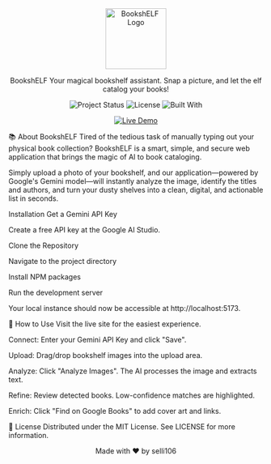 <div align="center">
<img src="https://raw.githubusercontent.com/selli106/BookshELF/main/src/assets/Gemini_Generated_Image_op3vexop3vexop3v.png" alt="BookshELF Logo" width="120" />

BookshELF
Your magical bookshelf assistant. Snap a picture, and let the elf catalog your books!
<p>
<img src="https://img.shields.io/badge/status-active-success.svg" alt="Project Status" />
<img src="https://img.shields.io/badge/license-MIT-blue.svg" alt="License" />
<img src="https://www.google.com/search?q=https://img-shields.io/badge/Made%2520with-React%2520%257C%2520TS-1f425f.svg" alt="Built With" />
</p>

<a href="https://selli106.github.io/BookshELF/" target="_blank" rel="noopener noreferrer">
<img src="https://www.google.com/search?q=https://img.shields.io/badge/Live%2520Demo-Launch%2520App%2520%25E2%259C%25A8-brightgreen%3Fstyle%3Dfor-the-badge%26logo%3Dgithub" alt="Live Demo" />
</a>

</div>

📚 About BookshELF
Tired of the tedious task of manually typing out your physical book collection? BookshELF is a smart, simple, and secure web application that brings the magic of AI to book cataloging.

Simply upload a photo of your bookshelf, and our application—powered by Google's Gemini model—will instantly analyze the image, identify the titles and authors, and turn your dusty shelves into a clean, digital, and actionable list in seconds.

Installation
Get a Gemini API Key

Create a free API key at the Google AI Studio.

Clone the Repository

Navigate to the project directory

Install NPM packages

Run the development server

Your local instance should now be accessible at http://localhost:5173.

📖 How to Use
Visit the live site for the easiest experience.

Connect: Enter your Gemini API Key and click "Save".

Upload: Drag/drop bookshelf images into the upload area.

Analyze: Click "Analyze Images". The AI processes the image and extracts text.

Refine: Review detected books. Low-confidence matches are highlighted.

Enrich: Click "Find on Google Books" to add cover art and links.

📄 License
Distributed under the MIT License. See LICENSE for more information.

<div align="center">
Made with ❤️ by selli106
</div>
